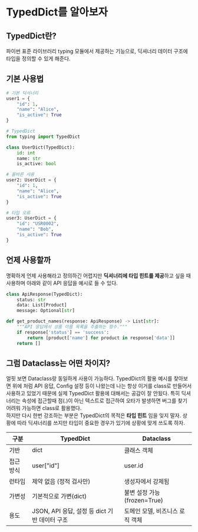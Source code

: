 # TypedDict를 알아보자

## TypedDict란?

파이썬 표준 라이브러리 typing 모듈에서 제공하는 기능으로, 딕셔너리 데이터 구조에 타입을 정의할 수 있게 해준다.

## 기본 사용법

```python
# 기본 딕셔너리
user1 = {
    "id": 1,
    "name": "Alice",
    "is_active": True
}

# TypedDict
from typing import TypedDict

class UserDict(TypedDict):
    id: int
    name: str
    is_active: bool

# 올바른 사용
user2: UserDict = {
    "id": 1,
    "name": "Alice",
    "is_active": True
}

# 타입 오류
user3: UserDict = {
    "id": "USR0002",
    "name": "Bob",
    "is_active": True
}
```

## 언제 사용할까

명확하게 언제 사용해라고 정의하긴 어렵지만 **딕셔너리에 타입 힌트를 제공**하고 싶을 때 사용하며 아래와 같이 API 응답을 예시로 들 수 있다.

```python
class ApiResponse(TypedDict):
    status: str
    data: List[Product]
    message: Optional[str]

def get_product_names(response: ApiResponse) -> List[str]:
    """API 응답에서 상품 이름 목록을 추출하는 함수."""
    if response['status'] == 'success':
        return [product['name'] for product in response['data']]
    return []
```

## 그럼 Dataclass는 어떤 차이지?

얼핏 보면 Dataclass랑 동일하게 사용이 가능하다. TypedDict의 활용 예시를 찾아보면 위에 처럼 API 응답, Config 설정 등이 나왔는데 나는 항상 이거를 class로 만들어서 사용하고 있었기 때문에 실제 TypedDict 활용에 대해서는 공감이 잘 안됬다. 특히 딕셔너리는 속성에 접근할때 점(.)이 아닌 텍스트로 접근하여 오타가 발생하면 버그를 찾기 어려워 가능하면 class로 활용했다.  
하지만 다시 한번 강조하는 부분은 TypedDict의 목적은 **타입 힌트** 임을 잊지 말자. 상황에 따라 딕셔너리를 쓰지만 타입이 중요한 경우가 있기에 상황에 맞게 쓰도록 하자.

|구분|TypedDict|Dataclass|
|---|---|---|
|기반|dict|클래스 객체|
|접근 방식|user["id"]|user.id|
|런타임|제약 없음 (정적 검사만)|생성자에서 강제됨|
|가변성|기본적으로 가변(dict)|불변 설정 가능 (frozen=True)|
|용도|JSON, API 응답, 설정 등 dict 기반 데이터 구조|도메인 모델, 비즈니스 로직 객체|
